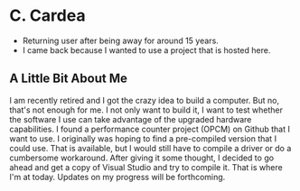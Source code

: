 # C. Cardea
- Returning user after being away for around 15 years.
- I came back because I wanted to use a project that is hosted here.

## A Little Bit About Me
I am recently retired and I got the crazy idea to build a computer. But no, that's not enough for me. I not only want to build it, I want to test whether the software I use can take advantage of the upgraded hardware capabilities. I found a performance counter project (OPCM) on Github that I want to use. I originally was hoping to find a pre-compiled version that I could use. That is available, but I would still have to compile a driver or do a cumbersome workaround. After giving it some thought, I decided to go ahead and get a copy of Visual Studio and try to compile it. That is where I'm at today. Updates on my progress will be forthcoming.
